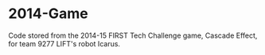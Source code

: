 # 2014-Game

Code stored from the 2014-15 FIRST Tech Challenge game, Cascade Effect, for team 9277 LIFT's robot Icarus.
